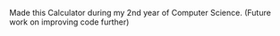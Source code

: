 Made this Calculator during my 2nd year of Computer Science. (Future work on improving code further)

